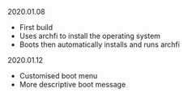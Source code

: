 2020.01.08
- First build
- Uses archfi to install the operating system
- Boots then automatically installs and runs archfi

2020.01.12
- Customised boot menu
- More descriptive boot message